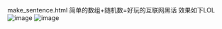 make_sentence.html
简单的数组+随机数=好玩的互联网黑话
效果如下LOL
![image](https://github.com/CC-love-peace/head_first/assets/169884150/e14e2971-d39e-4ce1-a006-38d1c26cc2d4)
![image](https://github.com/CC-love-peace/head_first/assets/169884150/835f6946-6ffe-4084-bce7-2b0c23eb2fae)

